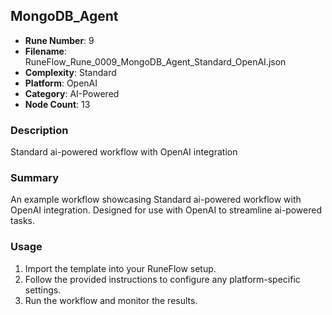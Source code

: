 ## MongoDB_Agent

- **Rune Number**: 9
- **Filename**: RuneFlow_Rune_0009_MongoDB_Agent_Standard_OpenAI.json
- **Complexity**: Standard
- **Platform**: OpenAI
- **Category**: AI-Powered
- **Node Count**: 13

### Description
Standard ai-powered workflow with OpenAI integration

### Summary
An example workflow showcasing Standard ai-powered workflow with OpenAI integration. Designed for use with OpenAI to streamline ai-powered tasks.

### Usage
1. Import the template into your RuneFlow setup.
2. Follow the provided instructions to configure any platform-specific settings.
3. Run the workflow and monitor the results.

